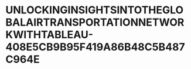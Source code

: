 # UNLOCKINGINSIGHTSINTOTHEGLOBALAIRTRANSPORTATIONNETWORKWITHTABLEAU-408E5CB9B95F419A86B48C5B487C964E